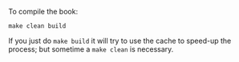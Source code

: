 To compile the book:

```
make clean build
```

If you just do `make build` it will try to use the 
cache to speed-up the process; but sometime a `make clean`
is necessary.


